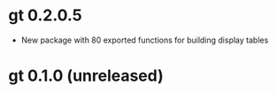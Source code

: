 # gt 0.2.0.5

* New package with 80 exported functions for building display tables

# gt 0.1.0 (unreleased)
